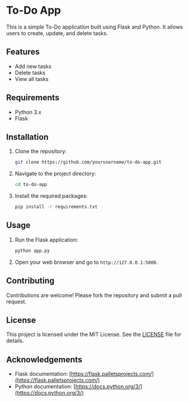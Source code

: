 # To-Do App

This is a simple To-Do application built using Flask and Python. It allows users to create, update, and delete tasks.

## Features

- Add new tasks
- Delete tasks
- View all tasks

## Requirements

- Python 3.x
- Flask

## Installation

1. Clone the repository:
    ```bash
    git clone https://github.com/yourusername/to-do-app.git
    ```
2. Navigate to the project directory:
    ```bash
    cd to-do-app
    ```
3. Install the required packages:
    ```bash
    pip install -r requirements.txt
    ```

## Usage

1. Run the Flask application:
    ```bash
    python app.py
    ```
2. Open your web browser and go to `http://127.0.0.1:5000`.

## Contributing

Contributions are welcome! Please fork the repository and submit a pull request.

## License

This project is licensed under the MIT License. See the [LICENSE](LICENSE) file for details.

## Acknowledgements

- Flask documentation: [https://flask.palletsprojects.com/](https://flask.palletsprojects.com/)
- Python documentation: [https://docs.python.org/3/](https://docs.python.org/3/)

